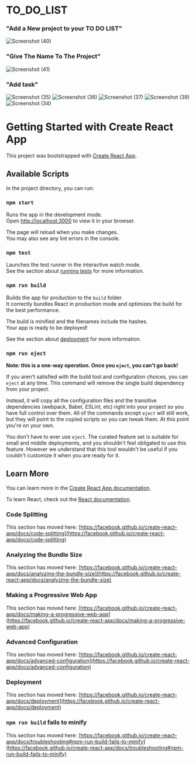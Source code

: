 # TO_DO_LIST
### "Add a New project to your TO DO LIST"
![Screenshot (40)](https://github.com/nandukishore23/TO_DO_LIST/assets/109900154/22fcd59f-a7b5-4b30-bc1c-23c9bc434592)
### "Give The Name To The Project"
![Screenshot (41)](https://github.com/nandukishore23/TO_DO_LIST/assets/109900154/d04e319f-01db-4abe-9f83-3b88a6ee74da)
### "Add task"
![Screenshot (35)](https://github.com/nandukishore23/TO_DO_LIST/assets/109900154/72f206dd-4ecb-4432-8d88-389a293c36c8)
![Screenshot (36)](https://github.com/nandukishore23/TO_DO_LIST/assets/109900154/c003cc02-d78c-40bc-8e69-bbd53d20b710)
![Screenshot (37)](https://github.com/nandukishore23/TO_DO_LIST/assets/109900154/77bba650-3db0-4087-ac79-28c42964d23b)
![Screenshot (39)](https://github.com/nandukishore23/TO_DO_LIST/assets/109900154/1a85011b-cb70-4f48-b1a0-3084002d3ff0)
![Screenshot (34)](https://github.com/nandukishore23/TO_DO_LIST/assets/109900154/2f0ad8bf-6d4f-4b95-90ea-f728aac2762d)

# Getting Started with Create React App

This project was bootstrapped with [Create React App](https://github.com/facebook/create-react-app).

## Available Scripts

In the project directory, you can run:

### `npm start`

Runs the app in the development mode.\
Open [http://localhost:3000](http://localhost:3000) to view it in your browser.

The page will reload when you make changes.\
You may also see any lint errors in the console.

### `npm test`

Launches the test runner in the interactive watch mode.\
See the section about [running tests](https://facebook.github.io/create-react-app/docs/running-tests) for more information.

### `npm run build`

Builds the app for production to the `build` folder.\
It correctly bundles React in production mode and optimizes the build for the best performance.

The build is minified and the filenames include the hashes.\
Your app is ready to be deployed!

See the section about [deployment](https://facebook.github.io/create-react-app/docs/deployment) for more information.

### `npm run eject`

**Note: this is a one-way operation. Once you `eject`, you can't go back!**

If you aren't satisfied with the build tool and configuration choices, you can `eject` at any time. This command will remove the single build dependency from your project.

Instead, it will copy all the configuration files and the transitive dependencies (webpack, Babel, ESLint, etc) right into your project so you have full control over them. All of the commands except `eject` will still work, but they will point to the copied scripts so you can tweak them. At this point you're on your own.

You don't have to ever use `eject`. The curated feature set is suitable for small and middle deployments, and you shouldn't feel obligated to use this feature. However we understand that this tool wouldn't be useful if you couldn't customize it when you are ready for it.

## Learn More

You can learn more in the [Create React App documentation](https://facebook.github.io/create-react-app/docs/getting-started).

To learn React, check out the [React documentation](https://reactjs.org/).

### Code Splitting

This section has moved here: [https://facebook.github.io/create-react-app/docs/code-splitting](https://facebook.github.io/create-react-app/docs/code-splitting)

### Analyzing the Bundle Size

This section has moved here: [https://facebook.github.io/create-react-app/docs/analyzing-the-bundle-size](https://facebook.github.io/create-react-app/docs/analyzing-the-bundle-size)

### Making a Progressive Web App

This section has moved here: [https://facebook.github.io/create-react-app/docs/making-a-progressive-web-app](https://facebook.github.io/create-react-app/docs/making-a-progressive-web-app)

### Advanced Configuration

This section has moved here: [https://facebook.github.io/create-react-app/docs/advanced-configuration](https://facebook.github.io/create-react-app/docs/advanced-configuration)

### Deployment

This section has moved here: [https://facebook.github.io/create-react-app/docs/deployment](https://facebook.github.io/create-react-app/docs/deployment)

### `npm run build` fails to minify

This section has moved here: [https://facebook.github.io/create-react-app/docs/troubleshooting#npm-run-build-fails-to-minify](https://facebook.github.io/create-react-app/docs/troubleshooting#npm-run-build-fails-to-minify)
